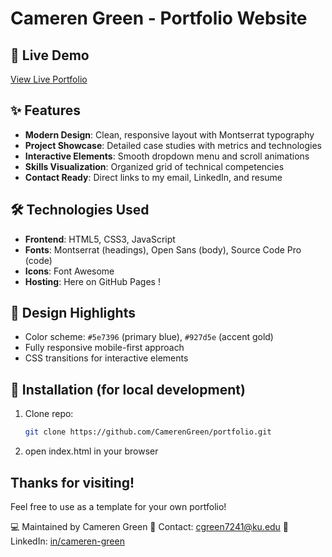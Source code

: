 # Cameren Green - Portfolio Website

## 🚀 Live Demo
[View Live Portfolio](https://camerengreen.github.io/My-Portfolio/) 

## ✨ Features
- **Modern Design**: Clean, responsive layout with Montserrat typography
- **Project Showcase**: Detailed case studies with metrics and technologies
- **Interactive Elements**: Smooth dropdown menu and scroll animations
- **Skills Visualization**: Organized grid of technical competencies
- **Contact Ready**: Direct links to my email, LinkedIn, and resume

## 🛠 Technologies Used
- **Frontend**: HTML5, CSS3, JavaScript
- **Fonts**: Montserrat (headings), Open Sans (body), Source Code Pro (code)
- **Icons**: Font Awesome
- **Hosting**: Here on GitHub Pages !


## 🎨 Design Highlights
- Color scheme: `#5e7396` (primary blue), `#927d5e` (accent gold)
- Fully responsive mobile-first approach
- CSS transitions for interactive elements

## 🔧 Installation (for local development)
1. Clone repo:
   ```bash
   git clone https://github.com/CamerenGreen/portfolio.git
2. open index.html in your browser

## Thanks for visiting!
Feel free to use as a template for your own portfolio!

💻 Maintained by Cameren Green
📧 Contact: cgreen7241@ku.edu
🔗 LinkedIn: [in/cameren-green](https://www.linkedin.com/in/cameren-green-830164244/)
